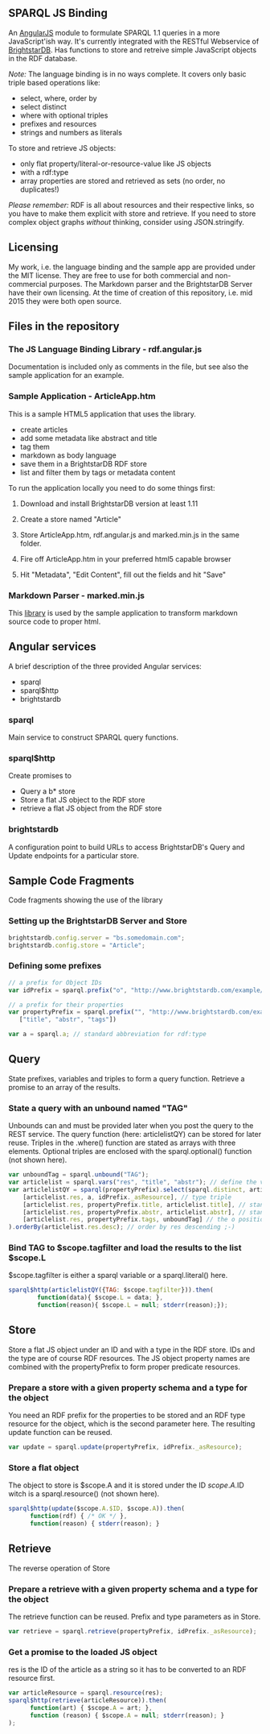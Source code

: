 ## SPARQL JS Binding

An [AngularJS](http://www.angularjs.org/) module to formulate SPARQL 1.1 queries 
in a more JavaScript'ish way. It's currently integrated with the RESTful 
Webservice of [BrightstarDB](http://www.brightstardb.com/). Has functions to store and retreive simple 
JavaScript objects in the RDF database.

*Note:* The language binding is in no ways complete. It covers only
basic triple based operations like:

* select, where, order by
* select distinct
* where with optional triples
* prefixes and resources
* strings and numbers as literals

To store and retrieve JS objects:

* only flat property/literal-or-resource-value like JS objects
* with a rdf:type
* array properties are stored and retrieved as sets (no order, no duplicates!)

*Please remember:* RDF is all about resources and their respective links, so you have to make them
explicit with store and retrieve. If you need to store complex object graphs *without* thinking, 
consider using JSON.stringify.


## Licensing

My work, i.e. the language binding and the sample app are provided under the MIT license. 
They are free to use for both commercial and non-commercial purposes. The Markdown parser 
and the BrightstarDB Server have their own licensing. At the time of creation of this repository, 
i.e. mid 2015 they were both open source.


## Files in the repository

### The JS Language Binding Library - rdf.angular.js

Documentation is included only as comments in the file, 
but see also the sample application for an example.


### Sample Application - ArticleApp.htm

This is a sample HTML5 application that uses the library. 

* create articles
* add some metadata like abstract and title
* tag them
* markdown as body language
* save them in a BrightstarDB RDF store
* list and filter them by tags or metadata content

To run the application locally you need to do some things first:

1. Download and install BrightstarDB version at least 1.11 

2. Create a store named "Article"

3. Store ArticleApp.htm, rdf.angular.js and marked.min.js in
the same folder.

4. Fire off ArticleApp.htm in your preferred html5 capable browser

5. Hit "Metadata", "Edit Content", fill out the fields and hit "Save"


### Markdown Parser - marked.min.js

This [library](https://github.com/chjj/marked) is used by the sample application to transform 
markdown source code to proper html.



## Angular services

A brief description of the three provided Angular services:

* sparql
* sparql$http
* brightstardb

### sparql

Main service to construct SPARQL query functions.

### sparql$http

Create promises to

* Query a b* store
* Store a flat JS object to the RDF store
* retrieve a flat JS object from the RDF store

### brightstardb

A configuration point to build URLs to access BrightstarDB's
Query and Update endpoints for a particular store.



## Sample Code Fragments

Code fragments showing the use of the library


### Setting up the BrightstarDB Server and Store

```javascript
brightstardb.config.server = "bs.somedomain.com";
brightstardb.config.store = "Article";
```

### Defining some prefixes

```javascript
// a prefix for Object IDs
var idPrefix = sparql.prefix("o", "http://www.brightstardb.com/example/article/");

// a prefix for their properties
var propertyPrefix = sparql.prefix("", "http://www.brightstardb.com/example/article#", 
   ["title", "abstr", "tags"])

var a = sparql.a; // standard abbreviation for rdf:type
```

## Query

State prefixes, variables and triples to form a query function. 
Retrieve a promise to an array of the results.


### State a query with an unbound named "TAG"

Unbounds can and must be provided later when you post the query to the REST service. 
The query function (here: articlelistQY) can be stored for later reuse.
Triples in the .where() function are stated as arrays with three elements.
Optional triples are enclosed with the sparql.optional() function (not shown here).

```javascript
var unboundTag = sparql.unbound("TAG");
var articlelist = sparql.vars("res", "title", "abstr"); // define the variables
var articlelistQY = sparql(propertyPrefix).select(sparql.distinct, articlelist).where(
	[articlelist.res, a, idPrefix._asResource], // type triple
	[articlelist.res, propertyPrefix.title, articlelist.title], // standard s p o triple
	[articlelist.res, propertyPrefix.abstr, articlelist.abstr], // standard s p o triple
	[articlelist.res, propertyPrefix.tags, unboundTag] // the o position is bound later
).orderBy(articlelist.res.desc); // order by res descending ;-)
```


### Bind TAG to $scope.tagfilter and load the results to the list $scope.L

$scope.tagfilter is either a sparql variable or a sparql.literal() here.

```javascript
sparql$http(articlelistQY({TAG: $scope.tagfilter})).then(
        function(data){ $scope.L = data; },
        function(reason){ $scope.L = null; stderr(reason);});
```


## Store

Store a flat JS object under an ID and with a type in the RDF store. 
IDs and the type are of course RDF resources. The JS object property names are combined
with the propertyPrefix to form proper predicate resources.

### Prepare a store with a given property schema and a type for the object

You need an RDF prefix for the properties to be stored
and an RDF type resource for the object, which is the second parameter here.
The resulting update function can be reused.

```javascript
var update = sparql.update(propertyPrefix, idPrefix._asResource);
```

### Store a flat object 

The object to store is $scope.A and it is stored under 
the ID $scope.A.$ID witch is a sparql.resource() (not shown here).

```javascript
sparql$http(update($scope.A.$ID, $scope.A)).then(
      function(rdf) { /* OK */ },
      function(reason) { stderr(reason); }
```


## Retrieve

The reverse operation of Store


### Prepare a retrieve with a given property schema and a type for the object

The retrieve function can be reused. Prefix and type parameters as in Store.

```javascript
var retrieve = sparql.retrieve(propertyPrefix, idPrefix._asResource);
```

### Get a promise to the loaded JS object

res is the ID of the article as a string so it has to be converted to an RDF resource first.

```javascript
var articleResource = sparql.resource(res);
sparql$http(retrieve(articleResource)).then(
      function(art) { $scope.A = art; },
      function (reason) { $scope.A = null; stderr(reason); }
);
```
